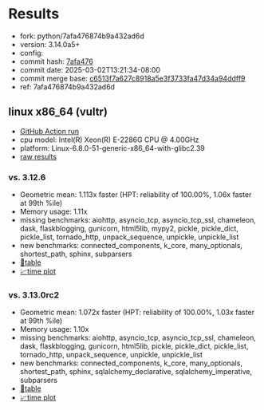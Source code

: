 # Results

- fork: python/7afa476874b9a432ad6d
- version: 3.14.0a5+
- config: 
- commit hash: [7afa476](https://github.com/python/cpython/commit/7afa476)
- commit date: 2025-03-02T13:21:34-08:00
- commit merge base: [c6513f7a627c8918a5e3f3733fa47d34a94ddff9](https://github.com/python/cpython/commit/c6513f7a627c8918a5e3f3733fa47d34a94ddff9)
- ref: 7afa476874b9a432ad6d

## linux x86_64 (vultr)

- [GitHub Action run](https://github.com/facebookexperimental/free-threading-benchmarking/actions/runs/13620845830)
- cpu model: Intel(R) Xeon(R) E-2286G CPU @ 4.00GHz
- platform: Linux-6.8.0-51-generic-x86_64-with-glibc2.39
- [raw results](bm-20250302-vultr-x86_64-python-7afa476874b9a432ad6d-3.14.0a5%2B-7afa476.json)

### vs. 3.12.6

- Geometric mean: 1.113x faster (HPT: reliability of 100.00%, 1.06x faster at 99th %ile)
- Memory usage: 1.11x
- missing benchmarks: aiohttp, asyncio_tcp, asyncio_tcp_ssl, chameleon, dask, flaskblogging, gunicorn, html5lib, mypy2, pickle, pickle_dict, pickle_list, tornado_http, unpack_sequence, unpickle, unpickle_list
- new benchmarks: connected_components, k_core, many_optionals, shortest_path, sphinx, subparsers
- [📄table](bm-20250302-vultr-x86_64-python-7afa476874b9a432ad6d-3.14.0a5%2B-7afa476-vs-3.12.6.md)
- [📈time plot](bm-20250302-vultr-x86_64-python-7afa476874b9a432ad6d-3.14.0a5%2B-7afa476-vs-3.12.6.svg)

### vs. 3.13.0rc2

- Geometric mean: 1.072x faster (HPT: reliability of 100.00%, 1.03x faster at 99th %ile)
- Memory usage: 1.10x
- missing benchmarks: aiohttp, asyncio_tcp, asyncio_tcp_ssl, chameleon, dask, flaskblogging, gunicorn, html5lib, pickle, pickle_dict, pickle_list, tornado_http, unpack_sequence, unpickle, unpickle_list
- new benchmarks: connected_components, k_core, many_optionals, shortest_path, sphinx, sqlalchemy_declarative, sqlalchemy_imperative, subparsers
- [📄table](bm-20250302-vultr-x86_64-python-7afa476874b9a432ad6d-3.14.0a5%2B-7afa476-vs-3.13.0rc2.md)
- [📈time plot](bm-20250302-vultr-x86_64-python-7afa476874b9a432ad6d-3.14.0a5%2B-7afa476-vs-3.13.0rc2.svg)

